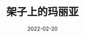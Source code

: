 ---
title: '架子上的玛丽亚'
date: '2022-02-20'
price: '60.0'
theaters: ['北京当代MOMA百老汇电影中心影院']
seat: ['I-9']
remark: ['影展']
---